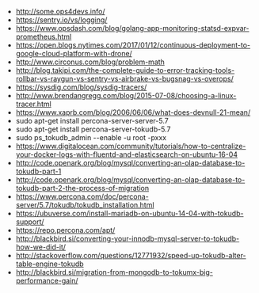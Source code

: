 - http://some.ops4devs.info/
- https://sentry.io/vs/logging/
- https://www.opsdash.com/blog/golang-app-monitoring-statsd-expvar-prometheus.html
- https://open.blogs.nytimes.com/2017/01/12/continuous-deployment-to-google-cloud-platform-with-drone/
- http://www.circonus.com/blog/problem-math
- http://blog.takipi.com/the-complete-guide-to-error-tracking-tools-rollbar-vs-raygun-vs-sentry-vs-airbrake-vs-bugsnag-vs-overops/
- https://sysdig.com/blog/sysdig-tracers/
- http://www.brendangregg.com/blog/2015-07-08/choosing-a-linux-tracer.html
- https://www.xaprb.com/blog/2006/06/06/what-does-devnull-21-mean/
- sudo apt-get install percona-server-server-5.7
- sudo apt-get install percona-server-tokudb-5.7
- sudo ps_tokudb_admin --enable -u root -pxxx
- https://www.digitalocean.com/community/tutorials/how-to-centralize-your-docker-logs-with-fluentd-and-elasticsearch-on-ubuntu-16-04
- http://code.openark.org/blog/mysql/converting-an-olap-database-to-tokudb-part-1
- http://code.openark.org/blog/mysql/converting-an-olap-database-to-tokudb-part-2-the-process-of-migration
- https://www.percona.com/doc/percona-server/5.7/tokudb/tokudb_installation.html
- https://ubuverse.com/install-mariadb-on-ubuntu-14-04-with-tokudb-support/
- https://repo.percona.com/apt/
- http://blackbird.si/converting-your-innodb-mysql-server-to-tokudb-how-we-did-it/
- http://stackoverflow.com/questions/12771932/speed-up-tokudb-alter-table-engine-tokudb
- http://blackbird.si/migration-from-mongodb-to-tokumx-big-performance-gain/
